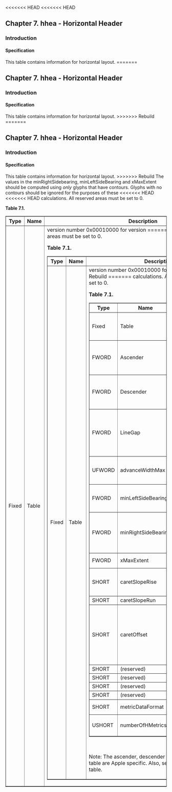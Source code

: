 <<<<<<< HEAD
<<<<<<< HEAD
<div xmlns="http://www.w3.org/1999/xhtml" class="chapter"><div class="titlepage"><div><div><h2 class="title"><a name="chapter.hhea"></a>Chapter 7. hhea - Horizontal Header</h2></div></div></div><div role="fragment" class="section"><div class="titlepage"><div><div><h3 class="title"><a name="idm1865"></a>Introduction</h3></div></div></div><div role="specification" class="section"><div class="titlepage"><div><div><h4 class="title"><a name="section.8.1.1"></a>Specification</h4></div></div></div><p>This table contains information for horizontal layout.
=======
<div xmlns="http://www.w3.org/1999/xhtml" class="chapter"><div class="titlepage"><div><div><h2 class="title"><a name="chapter.hhea"></a>Chapter 7. hhea - Horizontal Header</h2></div></div></div><div role="fragment" class="section"><div class="titlepage"><div><div><h3 class="title"><a name="idm189297653008"></a>Introduction</h3></div></div></div><div role="specification" class="section"><div class="titlepage"><div><div><h4 class="title"><a name="section.8.1.1"></a>Specification</h4></div></div></div><p>This table contains information for horizontal layout.
>>>>>>> Rebuild
=======
<div xmlns="http://www.w3.org/1999/xhtml" class="chapter"><div class="titlepage"><div><div><h2 class="title"><a name="chapter.hhea"></a>Chapter 7. hhea - Horizontal Header</h2></div></div></div><div role="fragment" class="section"><div class="titlepage"><div><div><h3 class="title"><a name="idm62730074032"></a>Introduction</h3></div></div></div><div role="specification" class="section"><div class="titlepage"><div><div><h4 class="title"><a name="section.8.1.1"></a>Specification</h4></div></div></div><p>This table contains information for horizontal layout.
>>>>>>> Rebuild
          The values in the minRightSidebearing, minLeftSideBearing
          and xMaxExtent should be computed using
          <span class="emphasis"><em>only</em></span> glyphs that have contours. Glyphs
          with no contours should be ignored for the purposes of these
<<<<<<< HEAD
<<<<<<< HEAD
          calculations. All reserved areas must be set to 0.</p><div class="table"><a name="idm1871"></a><p class="title"><strong>Table 7.1. </strong></p><div class="table-contents"><table class="table" border="1"><colgroup><col/><col/><col/><col/></colgroup><thead><tr><th>Type</th><th>Name</th><th>Description</th><td class="auto-generated"> </td></tr></thead><tbody><tr><td>Fixed</td><td>Table</td><td>version number 0x00010000 for version
=======
          calculations. All reserved areas must be set to 0.</p><div class="table"><a name="idm189297650064"></a><p class="title"><strong>Table 7.1. </strong></p><div class="table-contents"><table class="table" border="1"><colgroup><col/><col/><col/><col/></colgroup><thead><tr><th>Type</th><th>Name</th><th>Description</th><td class="auto-generated"> </td></tr></thead><tbody><tr><td>Fixed</td><td>Table</td><td>version number 0x00010000 for version
>>>>>>> Rebuild
=======
          calculations. All reserved areas must be set to 0.</p><div class="table"><a name="idm62730070992"></a><p class="title"><strong>Table 7.1. </strong></p><div class="table-contents"><table class="table" border="1"><colgroup><col/><col/><col/><col/></colgroup><thead><tr><th>Type</th><th>Name</th><th>Description</th><td class="auto-generated"> </td></tr></thead><tbody><tr><td>Fixed</td><td>Table</td><td>version number 0x00010000 for version
>>>>>>> Rebuild
              1.0.</td><td class="auto-generated"> </td></tr><tr><td>FWORD</td><td>Ascender</td><td>Typographic ascent (<a class="ulink" href="http://developer.apple.com/fonts/TTRefMan/RM06/Chap6hhea.html" target="_top">Distance
            from baseline to highest ascender</a>)</td><td class="auto-generated"> </td></tr><tr><td>FWORD</td><td>Descender</td><td>Typographic descent(<a class="ulink" href="http://developer.apple.com/fonts/TTRefMan/RM06/Chap6hhea.html" target="_top">Distance
            from baseline to highest ascender</a>)</td><td class="auto-generated"> </td></tr><tr><td>FWORD</td><td>LineGap</td><td>Typographic line gap. Negative LineGap values are
              treated as zero in Windows 3.1, System 6, and System
              7.</td><td class="auto-generated"> </td></tr><tr><td>UFWORD</td><td>advanceWidthMax</td><td>Maximum advance width value in
              <a class="link" href="chapter.hmtx.html" title="Chapter 8. hmtx - Horizontal Metrics">hmtx</a> table.</td><td class="auto-generated"> </td></tr><tr><td>FWORD</td><td>minLeftSideBearing</td><td>Minimum left sidebearing value in
              <a class="link" href="chapter.hmtx.html" title="Chapter 8. hmtx - Horizontal Metrics">hmtx</a> table.</td><td class="auto-generated"> </td></tr><tr><td>FWORD</td><td>minRightSideBearing</td><td>Minimum right sidebearing value; calculated
              as Min(aw - lsb - (xMax - xMin)).</td><td class="auto-generated"> </td></tr><tr><td>FWORD</td><td>xMaxExtent</td><td>Max(lsb + (xMax - xMin)).</td><td class="auto-generated"> </td></tr><tr><td>SHORT</td><td>caretSlopeRise</td><td>Used to calculate the slope of the cursor
              (rise/run); 1 for vertical.</td><td class="auto-generated"> </td></tr><tr><td>SHORT</td><td>caretSlopeRun</td><td>0 for vertical.</td><td class="auto-generated"> </td></tr><tr><td>SHORT</td><td>caretOffset</td><td>The amount by which a slanted highlight on a
              glyph needs to be shifted to produce the best
              appearance. Set to 0 for non-slanted
              fonts.</td><td class="auto-generated"> </td></tr><tr><td>SHORT</td><td>(reserved)</td><td>set to 0.</td><td class="auto-generated"> </td></tr><tr><td>SHORT</td><td>(reserved)</td><td>set to 0.</td><td class="auto-generated"> </td></tr><tr><td>SHORT</td><td>(reserved)</td><td>set to 0.</td><td class="auto-generated"> </td></tr><tr><td>SHORT</td><td>(reserved)</td><td>set to 0.</td><td class="auto-generated"> </td></tr><tr><td>SHORT</td><td>metricDataFormat</td><td>0 for current format.</td><td class="auto-generated"> </td></tr><tr><td>USHORT</td><td>numberOfHMetrics</td><td>Number of hMetric entries in
              <a class="link" href="chapter.hmtx.html" title="Chapter 8. hmtx - Horizontal Metrics">hmtx</a> table.</td><td class="auto-generated"> </td></tr></tbody></table></div></div><br class="table-break"/><p>Note: The ascender, descender and linegap values in this
	  table are Apple specific. Also, see information in the
	  <a class="link" href="chapter.OS2.html" title="Chapter 11. OS/2 - OS/2 and Windows Metrics">OS/2</a> table.</p></div></div></div>